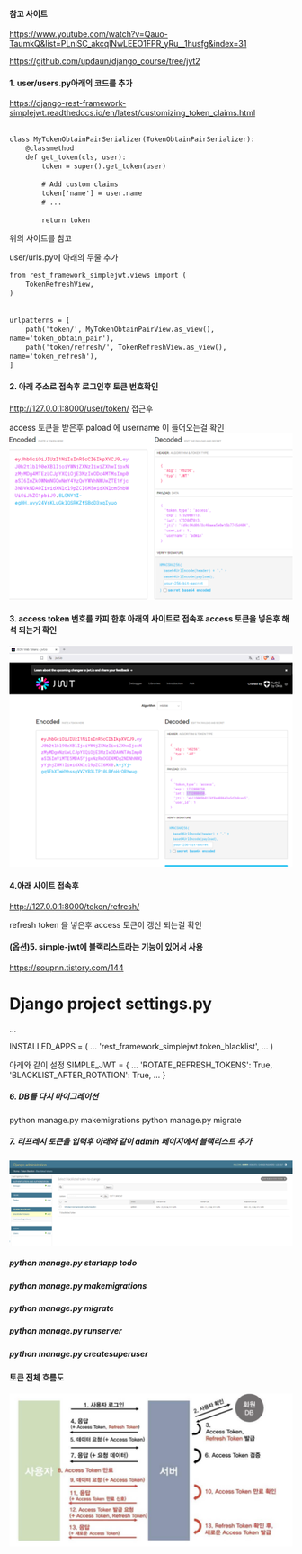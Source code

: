 #### 참고 사이트

https://www.youtube.com/watch?v=Qauo-TaumkQ&list=PLniSC_akcqlNwLEEO1FPR_yRu__1husfg&index=31

https://github.com/updaun/django_course/tree/jyt2

#### 1. user/users.py아래의 코드를 추가

https://django-rest-framework-simplejwt.readthedocs.io/en/latest/customizing_token_claims.html

```

class MyTokenObtainPairSerializer(TokenObtainPairSerializer):
    @classmethod
    def get_token(cls, user):
        token = super().get_token(user)

        # Add custom claims
        token['name'] = user.name
        # ...

        return token
```

위의 사이트를 참고

user/urls.py에 아래의 두줄 추가

```
from rest_framework_simplejwt.views import (
    TokenRefreshView,
)


urlpatterns = [
    path('token/', MyTokenObtainPairView.as_view(), name='token_obtain_pair'),
    path('token/refresh/', TokenRefreshView.as_view(), name='token_refresh'),
]
```

#### 2. 아래 주소로 접속후 로그인후 토큰 번호확인

http://127.0.0.1:8000/user/token/
접근후

access 토큰을 받은후 paload 에 username 이 들어오는걸 확인
![alt text](image-8.png)

#### 3. access token 번호를 카피 한후 아래의 사이트로 접속후 access 토큰을 넣은후 해석 되는거 확인

![alt text](image-5.png)

#### 4.아래 사이트 접속후

http://127.0.0.1:8000/token/refresh/

refresh token 을 넣은후 access 토큰이 갱신 되는걸 확인

#### (옵션)5. simple-jwt에 블랙리스트라는 기능이 있어서 사용

https://soupnn.tistory.com/144

# Django project settings.py

...

INSTALLED_APPS = (
...
'rest_framework_simplejwt.token_blacklist',
...
)

아래와 같이 설정
SIMPLE_JWT = {
...
'ROTATE_REFRESH_TOKENS': True,
'BLACKLIST_AFTER_ROTATION': True,
...
}

##### 6. DB를 다시 마이그레이션

python manage.py makemigrations
python manage.py migrate

##### 7. 리프레시 토큰을 입력후 아래와 같이 admin 페이지에서 블랙리스트 추가

![alt text](image-6.png)

##### python manage.py startapp todo

##### python manage.py makemigrations

##### python manage.py migrate

##### python manage.py runserver

##### python manage.py createsuperuser

#### 토큰 전체 흐름도

![alt text](image-7.png)
